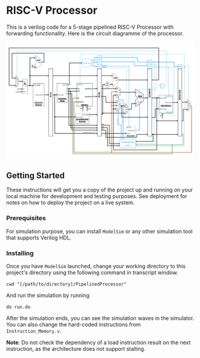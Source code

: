 # RISC-V Processor

This is a verilog code for a 5-stage pipelined RISC-V Processor with forwarding functionality. Here is the circuit diagramme of the processor.

![The circuit diagramme of the processor.](CircuitDiagramme.png)

## Getting Started

These instructions will get you a copy of the project up and running on your local machine for development and testing purposes. See deployment for notes on how to deploy the project on a live system.

### Prerequisites

For simulation purpose, you can install ```ModelSim``` or any other simulation tool that supports Verilog HDL. 

### Installing

Once you have ```ModelSim``` launched, change your working directory to this project's directory using the following command in transcript window.

```
cwd "[/path/to/directory]/PipelinedProcessor"
```

And run the simulation by running

```
do run.do
```

After the simulation ends, you can see the simulation waves in the simulator. You can also change the hard-coded instructions from ```Instruction_Memory.v```. 

**Note**: Do not check the dependency of a load instruction result on the next instruction, as the architecture does not support stalling.


